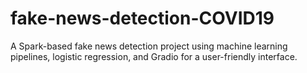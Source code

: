 # fake-news-detection-COVID19
A Spark-based fake news detection project using machine learning pipelines, logistic regression, and Gradio for a user-friendly interface.
